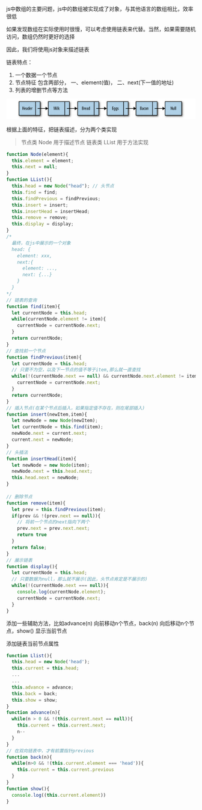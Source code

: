 js中数组的主要问题，js中的数组被实现成了对象，与其他语言的数组相比，效率很低

如果发现数组在实际使用时很慢，可以考虑使用链表来代替。当然，如果需要随机访问，数组仍然时更好的选择

因此，我们将使用js对象来描述链表

链表特点：
1. 一个数据一个节点
2. 节点特征 包含两部分， 一、element(值)， 二、next(下一值的地址) 
3. 列表的增删节点等方法

![链表](./images/链表.png)

根据上面的特征，把链表描述，分为两个类实现
> 节点类 Node 用于描述节点
> 链表类 LList  用于方法实现
```javascript
function Node(element){
  this.element = element;
  this.next = null;
}
function LList(){
  this.head = new Node("head"); // 头节点
  this.find = find;
  this.findPrevious = findPrevious;
  this.insert = insert;
  this.insertHead = insertHead;
  this.remove = remove;
  this.display = display;
}
/* 
  最终，在js中展示的一个对象
  head: {
    element: xxx,
    next:{
      element: ...,
      next: {...}
    }
  }
*/
// 链表的查询
function find(item){
  let currentNode = this.head;
  while(currentNode.element != item){
    currentNode = currentNode.next;
  }
  return currentNode;
}
// 查找前一个节点
function findPrevious(item){
  let currentNode = this.head;
  // 只要不为空，以及下一节点的值不等于item,那么就一直查找
  while(!(currentNode.next == null) && currentNode.next.element != item){
    currentNode = currentNode.next;
  }
  return currentNode;
}
// 插入节点(在某个节点后插入，如果指定值不存在，则在尾部插入)
function insert(newItem,item){
  let newNode = new Node(newItem);
  let currentNode = this.find(item);
  newNode.next = current.next;
  current.next = newNode;
}
// 头插法
function insertHead(item){
  let newNode = new Node(item);
  newNode.next = this.head.next;
  this.head.next = newNode;
}

// 删除节点
function remove(item){
  let prev = this.findPrevious(item);
  if(prev && !(prev.next == null)){
    // 将前一个节点的next指向下两个
    prev.next = prev.next.next;
    return true
  }
  return false;
}
// 展示链表
function display(){
  let currentNode = this.head;
  // 只要数据为null，那么就不展示(因此，头节点肯定是不展示的)
  while(!(currentNode.next === null)){
    console.log(currentNode.element);
    currentNode = currentNode.next;
  }
}
```

添加一些辅助方法，比如advance(n) 向前移动n个节点，back(n) 向后移动n个节点，show() 显示当前节点

添加链表当前节点属性
```javascript
function Llist(){
  this.head = new Node('head');
  this.current = this.head;
  ...
  ...
  this.advance = advance;
  this.back = back;
  this.show = show;
}
function advance(n){
  while(n > 0 && !(this.current.next == null)){
    this.current = this.current.next;
    n--
  }
}
// 在双向链表中，才有前置指针previous
function back(n){
  while(n>0 && !(this.current.element === 'head')){
    this.current = this.current.previous
  }
}
function show(){
  console.log((this.current.element))
}
```